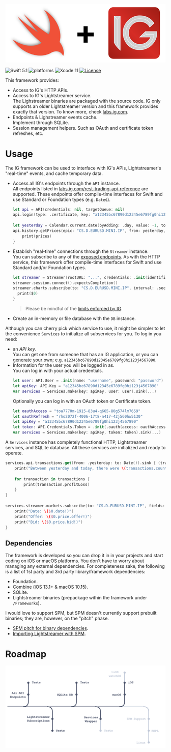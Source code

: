 <p align="center">
    <img src="Assets/IG.svg" alt="IG Framework + Swift"/>
</p>

![Swift 5.1](https://img.shields.io/badge/Swift-5.1-orange.svg) ![platforms](https://img.shields.io/badge/platforms-macOS%20%7C%20iOS-lightgrey.svg) ![Xcode 11](https://img.shields.io/badge/Xcode-11-blueviolet.svg) [![License](http://img.shields.io/:license-mit-blue.svg)](http://doge.mit-license.org)

This framework provides:
- Access to IG's HTTP APIs.
- Access to IG's Lightstreamer service.
  <br>The Lighstreamer binaries are packaged with the source code. IG only supports an older Lightstreamer version and this framework provides exactly that version. To know more, check [labs.ig.com](https://labs.ig.com/lightstreamer-downloads).
- Endpoints & Lighstreamer events cache.
  <br>Implement through SQLite.
- Session management helpers.
  Such as OAuth and certificate token refreshes, etc.

# Usage

The IG framework can be used to interface with IG's APIs, Lightstreamer's "real-time" events, and cache temporary data.
- Access all IG's endpoints through the `API` instance.
  <br>All endpoints listed in [labs.ig.com/rest-trading-api-reference](https://labs.ig.com/rest-trading-api-reference) are supported. These endpoints offer compile-time interfaces for Swift and use Standard or Foundation types (e.g. `Date`s).
  ```swift
  let api = API(credentials: nil, targetQueue: nil)
  api.login(type: .certificate, key: "a12345bc67890d12345e6789fg0hi123j4567890", user: .init("username", "password")).expectsCompletion()
  
  let yesterday = Calendar.current.date(byAdding: .day, value: -1, to: Date())!
  api.history.getPrices(epic: "CS.D.EURUSD.MINI.IP", from: yesterday, resolution: .minute).sink { (prices, allowance) in
      print(prices)
  }
  ```
- Establish "real-time" connections through the `Streamer` instance.
  <br>You can subscribe to any of the [exposed endpoints](https://labs.ig.com/streaming-api-reference). As with the HTTP service, this framework offer compile-time interfaces for Swift and use Standard and/or Foundation types.
  ```swift
  let streamer = Streamer(rootURL: "...", credentials: .init(identifier: "ABC12", password: "..."), targetQueue: nil)
  streamer.session.connect().expectsCompletion()
  streamer.charts.subscribe(to: "CS.D.EURUSD.MINI.IP", interval: .second, fields: [.date, . volume, .openBid, .closeBid]).sink {
    print($0)
  }
  ```
  > Please be mindful of the [limits enforced by IG](https://labs.ig.com/faq#limits).
  
- Create an in-memory or file database with the `DB` instance.

Although you can cherry pick which service to use, it might be simpler to let the convenience `Services` to initialize all subservices for you. To log in you need:
- an _API key_.
  <br>You can get one from someone that has an IG application, or you can [generate your own](https://labs.ig.com/gettingstarted); e.g. `a12345bc67890d12345e6789fg0hi123j4567890`.
- Information for the user you will be logged in as.
  <br>You can log in with your actual credentials.
  ```swift
  let user: API.User = .init(name: "username", password: "password")
  let apiKey: API.Key = "a12345bc67890d12345e6789fg0hi123j4567890"
  var services = Services.make(key: apiKey, user: user).sink(...)
  ```
  Optionally you can log in with an OAuth token or Certificate token.
  ```swift
  let oauthAccess = "toa7770m-1915-83u4-q665-80g574lm7659"
  let oauthRefresh = "rho2072f-4006-17t8-n417-42j560hw5130"
  let apiKey = "a12345bc67890d12345e6789fg0hi123j4567890"
  let token: API.Credentials.Token = .init(.oauth(access: oauthAccess, refresh: oauthRefresh, scope: "profile", type: "Bearer"), .expiresIn: 60))
  var services = Services.make(key: apiKey, token: token).sink(...)
  ```

A `Services` instance has completely functional HTTP, Lightstreamer services, and SQLite database. All these services are initialized and ready to operate.
```swift
services.api.transactions.get(from: .yesterday: to: Date()).sink { (transactions) in
    print("Between yesterday and today, there were \(transactions.count) transactions")
    
    for transaction in transactions {
        print(transaction.profitLoss)
    }
}

services.streamer.markets.subscribe(to: "CS.D.EURUSD.MINI.IP", fields: [.bid, .offer, .date]).startWithValues {
    print("Date: \($0.date!)")
    print("Offer: \($0.price.offer!)")
    print("Bid: \($0.price.bid!)")
}
```

## Dependencies
The framework is developed so you can drop it in in your projects and start coding on iOS or macOS platforms. You don't have to worry about managing any external dependencies. For completeness sake, the following is a list of 1st party and 3rd party library/framework dependencies:
- Foundation.
- Combine (iOS 13.1+ & macOS 10.15).
- SQLite.
- Lightstreamer binaries (prepackage within the framework under `/Frameworks`).

I would love to support SPM, but SPM doesn't currently support prebuilt binaries; they are, however, on the "pitch" phase.
- [SPM pitch for binary dependencies](https://forums.swift.org/t/pitch-support-for-binary-dependencies/27620).
- [Importing Lightstreamer with SPM](https://forums.lightstreamer.com/showthread.php?8440-Importing-Lightstreamer-with-Swift-Package-Manager).

# Roadmap

<p align="center">
    <img src="Assets/Roadmap.svg" alt="Visual roadmap about the Framework's future"/>
</p>
